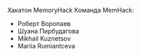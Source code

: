 Хакатон MemoryHack
Команда MemHack:
* Роберт Воропаев
* Шуана Пирбудагова
* Mikhail Kuznetsov
* Mariia Rumiantceva
